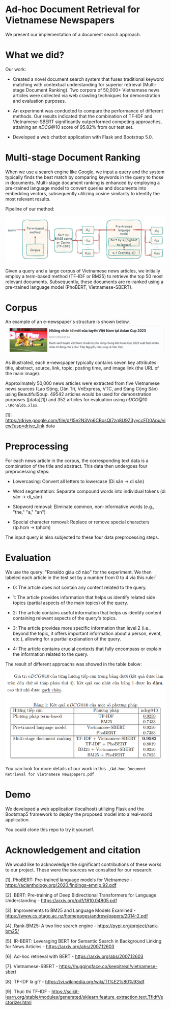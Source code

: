# Ad-hoc Document Retrieval for Vietnamese Newspapers

We present our implementation of a document search approach.

# What we did?

Our work: 

* Created a novel document search system that fuses traditional keyword matching with contextual understanding for superior retrieval (Multi-stage Document Ranking). Two corpora of 50,000+ Vietnamese news articles were collected via web crawling techniques for demonstration and evaluation purposes. 

* An experiment was conducted to compare the performance of different methods. Our results indicated that the combination of TF-IDF and Vietnamese-SBERT significantly outperformed competing approaches, attaining an $nDCG@10$ score of 95.82\% from our test set.

* Developed a web chatbot application with Flask and Bootstrap 5.0.

# Multi-stage Document Ranking

When we use a search engine like Google, we input a query and the system typically finds the best match by comparing keywords in the query to those in documents. Multi-stage document ranking  is enhanced by employing a pre-trained language model to convert queries and documents into embedding vectors, subsequently utilizing cosine similarity to identify the most relevant results.

Pipeline of our method:

![](./Pipeline.png)

Given a query and a large corpus of Vietnamese news articles, we initially employ a term-based method (TF-IDF or BM25) to retrieve the top 50 most relevant documents. Subsequently, these documents are re-ranked using a pre-trained language model (PhoBERT, Vietnamese-SBERT).

# Corpus

An example of an e-newspaper's structure is shown below.
![](./newspaper.png)

As illustrated, each e-newspaper typically contains seven key attributes: title, abstract, source, link, topic, posting time, and image link (the URL of the main image).

Approximately 50,000 news articles were extracted from five Vietnamese news sources (Lao Động, Dân Trí, VnExpress, VTC, and Đảng Cộng Sản) using BeautifulSoup. 49542 articles would be used for demonstration purposes ([data][1]) and 352 articles for evaluation using $nDCG@10$ ```.\Ronaldo.xlsx```.

[1]: https://drive.google.com/file/d/15e2N3Vp6CBosQI7zq8U9Z3yyccFD0Apu/view?usp=drive_link data

# Preprocessing

For each news article in the corpus, the corresponding text data is a combination of the title and abstract. This data then undergoes four preprocessing steps:

* Lowercasing: Convert all letters to lowercase (Di sản → di sản)

* Word segmentation: Separate compound words into individual tokens (di sản → di_sản)

* Stopword removal: Eliminate common, non-informative words (e.g., "the," "a," "an")

* Special character removal: Replace or remove special characters (tp.hcm → tphcm)

The input query is also subjected to these four data preprocessing steps.

# Evaluation

We use the query: "Ronaldo giàu cỡ nào" for the experiment. We then labeled each article in the test set by a number from 0 to 4 via this rule:`

* 0: The article does not contain any content related to the query.

* 1: The article provides information that helps us identify related side topics (partial aspects of the main topics) of the query.

* 2: The article contains useful information that helps us identify content containing relevant aspects of the query's topics.

* 3: The article provides more specific information than level 2 (i.e., beyond the topic, it offers important information about a person, event, etc.), allowing for a partial explanation of the query.

* 4: The article contains crucial contexts that fully encompass or explain the information related to the query.

The result of different approachs was showed in the table below:

![](./nDCG_score.png)

You can look for more details of our work in this ```./Ad-hoc Document Retrieval for Vietnamese Newspapers.pdf``` 

# Demo

We developed a web application (localhost) utilizing Flask and the Bootstrap5 framework to deploy the proposed model into a real-world application.

You could clone this repo to try it yourself.

# Acknowledgement and citation

We would like to acknowledge the significant contributions of these works to our project. These were the sources we consulted for our research: 

[1]. PhoBERT: Pre-trained language models for Vietnamese - https://aclanthology.org/2020.findings-emnlp.92.pdf

[2]. BERT: Pre-training of Deep Bidirectional Transformers for Language Understanding - https://arxiv.org/pdf/1810.04805.pdf

[3]. Improvements to BM25 and Language Models Examined - https://www.cs.otago.ac.nz/homepages/andrew/papers/2014-2.pdf

[4]. Rank-BM25: A two line search engine - https://pypi.org/project/rank-bm25/

[5]. IR-BERT: Leveraging BERT for Semantic Search in Background Linking for News Articles - https://arxiv.org/abs/2007.12603

[6]. Ad-hoc retrieval with BERT - https://arxiv.org/abs/2007.12603

[7]. Vietnamese-SBERT - https://huggingface.co/keepitreal/vietnamese-sbert

[8]. TF-IDF là gì? - https://vi.wikipedia.org/wiki/Tf%E2%80%93idf

[9]. Thực thi TF-IDF - https://scikit-learn.org/stable/modules/generated/sklearn.feature_extraction.text.TfidfVectorizer.html
